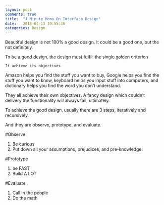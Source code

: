 ```yaml
---
layout: post
comments: true
title:  "1 Minute Memo On Interface Design"
date:   2015-04-13 19:55:36
categories: Design
---
```

Beautiful design is not 100% a good design. It could be a good one, but the not definitely. 

To be a good design, the design must fulfill the single golden criterion  

`It achieve its objectives`

Amazon helps you find the stuff you want to buy, Google helps you find the stuff you want to know, keyboard helps you input stuff into computers, and dictionary helps you find the word you don’t understand. 

They all achieve their own objectives. A fancy design which couldn’t delivery the functionality will always fail, ultimately. 

To achieve the good design, usually there are 3 steps, iteratively and recursively.

And they are observe, prototype, and evaluate. 

#Observe
1. Be curious 
2. Put down all your assumptions, prejudices, and pre-knowledge. 

#Prototype 
1. be FAST
2. Build A LOT

#Evaluate 
1. Call in the people
2. Do the math
